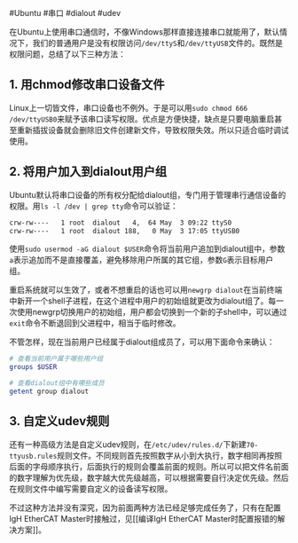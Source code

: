 #Ubuntu #串口 #dialout #udev

在Ubuntu上使用串口通信时，不像Windows那样直接连接串口就能用了，默认情况下，我们的普通用户是没有权限访问`/dev/ttyS`和`/dev/ttyUSB`文件的。既然是权限问题，总结了以下三种方法：

## 1. 用chmod修改串口设备文件

Linux上一切皆文件，串口设备也不例外。于是可以用`sudo chmod 666 /dev/ttyUSB0`来赋予该串口读写权限。优点是方便快捷，缺点是只要电脑重启甚至重新插拔设备就会删除旧文件创建新文件，导致权限失效。所以只适合临时调试使用。

## 2. 将用户加入到dialout用户组

Ubuntu默认将串口设备的所有权分配给dialout组，专门用于管理串行通信设备的权限。用`ls -l /dev | grep tty`命令可以验证：
```bash
crw-rw----   1 root  dialout   4,  64 May  3 09:22 ttyS0
crw-rw----   1 root  dialout 188,   0 May  3 17:05 ttyUSB0
```

使用`sudo usermod -aG dialout $USER`命令将当前用户追加到dialout组中，参数`a`表示追加而不是直接覆盖，避免移除用户所属的其它组，参数`G`表示目标用户组。

重启系统就可以生效了，或者不想重启的话也可以用`newgrp dialout`在当前终端中新开一个shell子进程，在这个进程中用户的初始组就更改为dialout组了。每一次使用newgrp切换用户的初始组，用户都会切换到一个新的子shell中，可以通过`exit`命令不断退回到父进程中，相当于临时修改。

不管怎样，现在当前用户已经属于dialout组成员了，可以用下面命令来确认：
```bash
# 查看当前用户属于哪些用户组
groups $USER

# 查看dialout组中有哪些成员
getent group dialout
```

## 3. 自定义udev规则

还有一种高级方法是自定义udev规则，在`/etc/udev/rules.d/`下新建`70-ttyusb.rules`规则文件。不同规则首先按照数字从小到大执行，数字相同再按照后面的字母顺序执行，后面执行的规则会覆盖前面的规则。所以可以把文件名前面的数字理解为优先级，数字越大优先级越高，可以根据需要自行决定优先级。然后在规则文件中编写需要自定义的设备读写权限。

不过这种方法并没有深究，因为前面两种方法已经足够完成任务了，只有在配置IgH EtherCAT Master时接触过，见[[编译IgH EtherCAT Master时配置报错的解决方案]]。